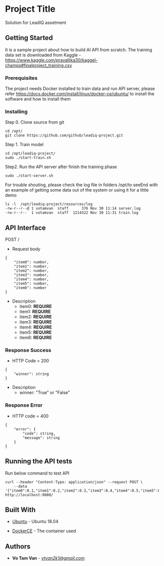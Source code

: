 # Project Title

Solution for LeadIQ assetment

## Getting Started

It is a sample project about how to build AI API from scratch. The training data set is downloaded from Kaggle - https://www.kaggle.com/pravallika30/kaggel-champs#finalproject_training.csv
 
### Prerequisites

The project needs Docker installed to train data and run API server, please refer https://docs.docker.com/install/linux/docker-ce/ubuntu/ to install the software and how to install them


### Installing

Step 0. Clone source from git

```
cd /opt/
git clone https://github.com/github/leadiq-project.git
```

Step 1. Train model

```
cd /opt/leadiq-project/
sudo ./start-train.sh
```

Step2. Run the API server after finish the training phase

```
sudo ./start-server.sh
```

For trouble shouting, please check the log file in folders /opt/to seeEnd with an example of getting some data out of the system or using it for a little demo
```
ls -l  /opt/leadiq-project/resources/log
-rw-r--r--@ 1 votamvan  staff      376 Nov 30 11:14 server.log
-rw-r--r--  1 votamvan  staff  1214322 Nov 30 11:31 train.log
```

## API Interface
POST /
* Request body
```
{
    "item0": number,
    "item1": number,
    "item2": number,
    "item3": number, 
    "item4": number,
    "item5": number,
    "item6": number
}
```
* Description
    - item0: **REQUIRE**
    - item1: **REQUIRE**
    - item2: **REQUIRE**
    - item3: **REQUIRE**
    - item4: **REQUIRE**
    - item5: **REQUIRE**
    - item6: **REQUIRE**

### Response Success

* HTTP Code = 200
```
{
    "winner": string
}
```
* Description
    - winner: "True" or "False"

### Response Error

* HTTP code = 400
```
{
    "error": {
        "code": string,
        "message": string
    }
}
```


## Running the API tests

Run below command to test API

```
curl --header "Content-Type: application/json" --request POST \
    --data '{"item0":0.1,"item1":0.2,"item2":0.3,"item3":0.4,"item4":0.5,"item5":0.6,"item6":0.7}' http://localhost:8080/
```


## Built With

* [Ubuntu](http://releases.ubuntu.com/18.04.1/) - Ubuntu 18.04

* [DockerCE](https://docs.docker.com/install/linux/docker-ce/ubuntu/) - The container used


## Authors

* **Vo Tam Van** - *vtvan2k1@gmail.com*

